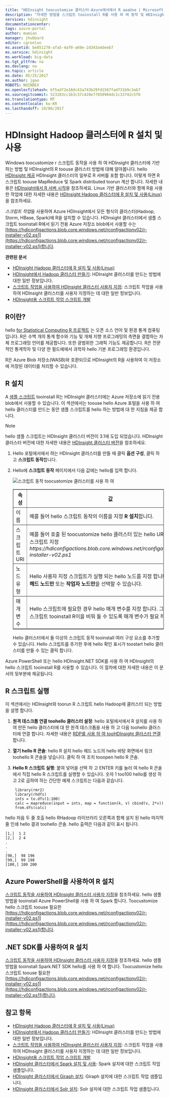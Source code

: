 ```yaml
---
title: "HDInsight toocustomize 클러스터-Azure에서에서 R aaaUse | Microsoft Docs"
description: "자세한 방법을 스크립트 tooinstall R를 사용 하 여 동작 및 HDInsight 클러스터에서 R 사용 합니다."
services: hdinsight
documentationcenter: 
tags: azure-portal
author: mumian
manager: jhubbard
editor: cgronlun
ms.assetid: be851270-afa5-4af0-a69e-2d343a4deeb7
ms.service: hdinsight
ms.workload: big-data
ms.tgt_pltfrm: na
ms.devlang: na
ms.topic: article
ms.date: 05/25/2017
ms.author: jgao
ROBOTS: NOINDEX
ms.openlocfilehash: bf5adf2e18dc43a743b29fd1567fad731b9c3ab7
ms.sourcegitcommit: 523283cc1b3c37c428e77850964dc1c33742c5f0
ms.translationtype: MT
ms.contentlocale: ko-KR
ms.lasthandoff: 10/06/2017
---
```

# <a name="install-and-use-r-on-hdinsight-hadoop-clusters"></a>HDInsight Hadoop 클러스터에 R 설치 및 사용

Windows toocustomize r 스크립트 동작을 사용 하 여 HDInsight 클러스터에 기반 하는 방법 및 HDInsight의 R toouse 클러스터 방법에 대해 알아봅니다. hello [HDInsight 제공](https://azure.microsoft.com/pricing/details/hdinsight/) HDInsight 클러스터의 일부로 R 서버를 포함 합니다. 이렇게 하면 R 스크립트 toouse MapReduce 및 Spark distributed toorun 계산 합니다. 자세한 내용은 [HDInsight에서 R 서버 시작](hdinsight-hadoop-r-server-get-started.md)을 참조하세요. Linux 기반 클러스터와 함께 R을 사용한 작업에 대한 자세한 내용은 [HDInsight Hadoop 클러스터에 R 설치 및 사용(Linux)](hdinsight-hadoop-r-scripts-linux.md)을 참조하세요.

*스크립트 작업*을 사용하여 Azure HDInsight에서 모든 형식의 클러스터(Hadoop, Storm, HBase, Spark)에 R을 설치할 수 있습니다. HDInsight 클러스터에서 샘플 스크립트 tooinstall R에서 읽기 전용 Azure 저장소 blob에서 사용할 수는 [https://hdiconfigactions.blob.core.windows.net/rconfigactionv02/r-installer-v02.ps1](https://hdiconfigactions.blob.core.windows.net/rconfigactionv02/r-installer-v02.ps1)합니다.

**관련된 문서**

* [HDInsight Hadoop 클러스터에 R 설치 및 사용(Linux)](hdinsight-hadoop-r-scripts-linux.md)
* [HDInsight에서 Hadoop 클러스터 만들기](hdinsight-hadoop-provision-linux-clusters.md): HDInsight 클러스터를 만드는 방법에 대한 일반 정보입니다.
* [스크립트 작업을 사용하여 HDInsight 클러스터 사용자 지정][hdinsight-cluster-customize]: 스크립트 작업을 사용하여 HDInsight 클러스터를 사용자 지정하는 데 대한 일반 정보입니다.
* [HDInsight용 스크립트 작업 스크립트 개발](hdinsight-hadoop-script-actions.md)

## <a name="what-is-r"></a>R이란?
hello <a href="http://www.r-project.org/" target="_blank">for Statistical Computing R 프로젝트</a> 는 오픈 소스 언어 및 환경 통계 컴퓨팅입니다. R은 수백 개의 통계 함수와 기능 및 개체 지향 프로그래밍의 측면을 결합하는 자체 프로그래밍 언어를 제공합니다. 또한 광범위한 그래픽 기능도 제공합니다. R은 전문적인 통계학자 및 다양 한 필드에에서 과학자 hello 기본 프로그래밍 환경입니다.

R은 Azure Blob 저장소(WASB)와 호환되므로 HDInsight의 R을 사용하여 이 저장소에 저장된 데이터를 처리할 수 있습니다.  

## <a name="install-r"></a>R 설치
A [샘플 스크립트](https://hdiconfigactions.blob.core.windows.net/rconfigactionv02/r-installer-v02.ps1) tooinstall R는 HDInsight 클러스터에는 Azure 저장소에 읽기 전용 blob에서 사용할 수 있습니다. 이 섹션에서는 toouse hello Azure 포털을 사용 하 여 hello 클러스터를 만드는 동안 샘플 스크립트를 hello 하는 방법에 대 한 지침을 제공 합니다.

> [!NOTE]
> hello 샘플 스크립트는 HDInsight 클러스터 버전이 3.1에 도입 되었습니다. HDInsight 클러스터 버전에 대한 자세한 내용은 [HDInsight 클러스터 버전](hdinsight-component-versioning.md)을 참조하세요.
>
>

1. Hello 포털에서에서 하는 HDInsight 클러스터를 만들 때 클릭 **옵션 구성**, 클릭 하 고 **스크립트 동작**합니다.
2. Hello에 **스크립트 동작** 페이지에서 다음 값에는 hello를 입력 합니다.

    ![스크립트 동작 toocustomize 클러스터를 사용 하 여](./media/hdinsight-hadoop-r-scripts/hdi-r-script-action.png "사용 하 여 작업 스크립팅 toocustomize 클러스터")

    <table border='1'>
        <tr><th>속성</th><th>값</th></tr>
        <tr><td>이름</td>
            <td>예를 들어 hello 스크립트 동작의 이름을 지정 <b>R 설치</b>합니다.</td></tr>
        <tr><td>스크립트 URI</td>
            <td>예를 들어 호출 된 toocustomize hello 클러스터 있는 hello URI toohello 스크립트 지정 <i>https://hdiconfigactions.blob.core.windows.net/rconfigactionv02/r-installer-v02.ps1</i></td></tr>
        <tr><td>노드 유형</td>
            <td>Hello 사용자 지정 스크립트가 실행 되는 hello 노드를 지정 합니다. <b>모든 노드</b>, <b>헤드 노드만</b> 또는 <b>작업자 노드만</b>을 선택할 수 있습니다.
        <tr><td>매개 변수</td>
            <td>Hello 스크립트에 필요한 경우 hello 매개 변수를 지정 합니다. 그러나, hello 스크립트 tooinstall R이을 비워 둘 수 있도록 매개 변수가 필요 하지 않습니다.</td></tr>
    </table>

    Hello 클러스터에서 둘 이상의 스크립트 동작 tooinstall 여러 구성 요소를 추가할 수 있습니다. Hello 스크립트를 추가한 후에 hello 확인 표시가 toostart hello 클러스터를 만들 수 있는 클릭 합니다.

Azure PowerShell 또는 hello HDInsight.NET SDK를 사용 하 여 HDInsight의 hello 스크립트 tooinstall R를 사용할 수 있습니다. 이 절차에 대한 자세한 내용은 이 문서의 뒷부분에 제공됩니다.

## <a name="run-r-scripts"></a>R 스크립트 실행
이 섹션에서는 HDInsight와 toorun R 스크립트 hello Hadoop에 클러스터 되는 방법을 설명 합니다.

1. **원격 데스크톱 연결 toohello 클러스터 설정**: hello 포털에서에서 R 설치를 사용 하 여 만든 hello 클러스터에 대 한 원격 데스크톱을 사용 하 고 다음 toohello 클러스터에 연결 합니다. 자세한 내용은 [RDP를 사용 하 여 tooHDInsight 클러스터 연결](hdinsight-administer-use-management-portal.md#connect-to-clusters-using-rdp)합니다.
2. **열기 hello R 콘솔**: hello R 설치 hello 헤드 노드의 hello 바탕 화면에서 링크 toohello R 콘솔을 넣습니다. 클릭 하 여 조치 tooopen hello R 콘솔.
3. **Hello R 스크립트 실행**: 붙여 넣어을 선택 하 고 ENTER 키를 눌러 여 hello R 콘솔에서 직접 hello R 스크립트를 실행할 수 있습니다. 숫자 1 too100 hello를 생성 하 고 2로 곱하여 하는 간단한 예제 스크립트는 다음과 같습니다.

        library(rmr2)
        library(rhdfs)
        ints = to.dfs(1:100)
        calc = mapreduce(input = ints, map = function(k, v) cbind(v, 2*v))
        from.dfs(calc)

hello 처음 두 줄 호출 hello RHadoop 라이브러리 오른쪽과 함께 설치 된 hello 마지막 줄 인쇄 hello 결과 toohello 콘솔. hello 출력은 다음과 같이 표시 됩니다.

    [1,]  1 2
    [2,]  2 4
    .
    .
    .
    [98,]  98 196
    [99,]  99 198
    [100,] 100 200


## <a name="install-r-using-aure-powershell"></a>Azure PowerShell을 사용하여 R 설치
[스크립트 동작을 사용하여 HDInsight 클러스터 사용자 지정](hdinsight-hadoop-customize-cluster.md#call-scripts-using-azure-powershell)을 참조하세요.  hello 샘플 방법을 tooinstall Azure PowerShell을 사용 하 여 Spark 합니다. Toocustomize hello 스크립트 toouse 필요한 [https://hdiconfigactions.blob.core.windows.net/rconfigactionv02/r-installer-v02.ps1](https://hdiconfigactions.blob.core.windows.net/rconfigactionv02/r-installer-v02.ps1)합니다.

## <a name="install-r-using-net-sdk"></a>.NET SDK를 사용하여 R 설치
[스크립트 동작을 사용하여 HDInsight 클러스터 사용자 지정](hdinsight-hadoop-customize-cluster.md#call-scripts-using-azure-powershell)을 참조하세요. hello 샘플 방법을 tooinstall Spark.NET SDK hello를 사용 하 여 합니다. Toocustomize hello 스크립트 toouse 필요한 [https://hdiconfigactions.blob.core.windows.net/rconfigactionv02/r-installer-v02.ps1](https://hdiconfigactions.blob.core.windows.net/rconfigactionv02/r-installer-v02.ps11)합니다.

## <a name="see-also"></a>참고 항목
* [HDInsight Hadoop 클러스터에 R 설치 및 사용(Linux)](hdinsight-hadoop-r-scripts-linux.md)
* [HDInsight에서 Hadoop 클러스터 만들기](hdinsight-hadoop-provision-linux-clusters.md): HDInsight 클러스터를 만드는 방법에 대한 일반 정보입니다.
* [스크립트 작업을 사용하여 HDInsight 클러스터 사용자 지정][hdinsight-cluster-customize]: 스크립트 작업을 사용하여 HDInsight 클러스터를 사용자 지정하는 데 대한 일반 정보입니다.
* [HDInsight용 스크립트 작업 스크립트 개발](hdinsight-hadoop-script-actions.md)
* [HDInsight 클러스터에서 Spark 설치 및 사용][hdinsight-install-spark]: Spark 설치에 대한 스크립트 작업 샘플입니다.
* [HDInsight 클러스터에서 Giraph 설치](hdinsight-hadoop-giraph-install.md): Giraph 설치에 대한 스크립트 작업 샘플입니다.
* [HDInsight 클러스터에서 Solr 설치](hdinsight-hadoop-solr-install-linux.md): Solr 설치에 대한 스크립트 작업 샘플입니다.

[powershell-install-configure]: /powershell/azureps-cmdlets-docs
[hdinsight-provision]: ../hdinsight-provision-clusters/
[hdinsight-cluster-customize]: hdinsight-hadoop-customize-cluster-linux.md
[hdinsight-install-spark]: hdinsight-apache-spark-jupyter-spark-sql.md
